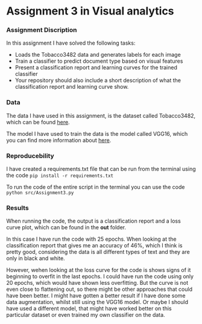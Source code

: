 # Assignment 3 in Visual analytics

### Assignment Discription
In this assignment I have solved the following tasks:
- Loads the Tobacco3482 data and generates labels for each image
- Train a classifier to predict document type based on visual features
- Present a classification report and learning curves for the trained classifier
- Your repository should also include a short description of what the classification report and learning curve show.

### Data
The data I have used in this assignment, is the dataset called Tobacco3482, which can be found [here](https://www.kaggle.com/datasets/patrickaudriaz/tobacco3482jpg?resource=download).

The model I have used to train the data is the model called VGG16, which you can find more information about [here](https://www.geeksforgeeks.org/vgg-16-cnn-model/).

### Reproducebility 
I have created a requirements.txt file that can be run from the terminal using the code ```pip install -r requirements.txt```

To run the code of the entire script in the terminal you can use the code ```python src/Assignment3.py```

### Results
When running the code, the output is a classification report and a loss curve plot, which can be found in the **out** folder.

In this case I have run the code with 25 epochs. When looking at the classification report that gives me an accuracy of 46%, which I think is pretty good, considering the data is all different types of text and they are only in black and white.

However, wehen looking at the loss curve for the code is shows signs of it beginning to overfit in the last epochs. I could have run the code using only 20 epochs, which would have shown less overfitting. But the curve is not even close to flattening out, so there might be other approaches that could have been better. I might have gotten a better result if I have done some data augmentation, whilst still using the VGG16 model. Or maybe I should have used a different model, that might have worked better on this particular dataset or even trained my own classifier on the data.
